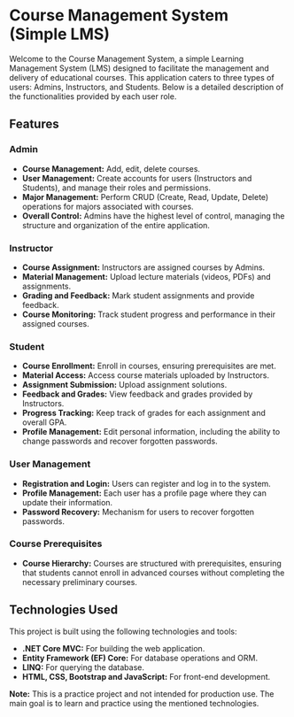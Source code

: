 # Course Management System (Simple LMS)

Welcome to the Course Management System, a simple Learning Management System (LMS) designed to facilitate the management and delivery of educational courses. This application caters to three types of users: Admins, Instructors, and Students. Below is a detailed description of the functionalities provided by each user role.

## Features

### Admin
- **Course Management:** Add, edit, delete courses.
- **User Management:** Create accounts for users (Instructors and Students), and manage their roles and permissions.
- **Major Management:** Perform CRUD (Create, Read, Update, Delete) operations for majors associated with courses.
- **Overall Control:** Admins have the highest level of control, managing the structure and organization of the entire application.

### Instructor
- **Course Assignment:** Instructors are assigned courses by Admins.
- **Material Management:** Upload lecture materials (videos, PDFs) and assignments.
- **Grading and Feedback:** Mark student assignments and provide feedback.
- **Course Monitoring:** Track student progress and performance in their assigned courses.

### Student
- **Course Enrollment:** Enroll in courses, ensuring prerequisites are met.
- **Material Access:** Access course materials uploaded by Instructors.
- **Assignment Submission:** Upload assignment solutions.
- **Feedback and Grades:** View feedback and grades provided by Instructors.
- **Progress Tracking:** Keep track of grades for each assignment and overall GPA.
- **Profile Management:** Edit personal information, including the ability to change passwords and recover forgotten passwords.

### User Management
- **Registration and Login:** Users can register and log in to the system.
- **Profile Management:** Each user has a profile page where they can update their information.
- **Password Recovery:** Mechanism for users to recover forgotten passwords.

### Course Prerequisites
- **Course Hierarchy:** Courses are structured with prerequisites, ensuring that students cannot enroll in advanced courses without completing the necessary preliminary courses.

## Technologies Used

This project is built using the following technologies and tools:

- **.NET Core MVC:** For building the web application.
- **Entity Framework (EF) Core:** For database operations and ORM.
- **LINQ:** For querying the database.
- **HTML, CSS, Bootstrap and JavaScript:** For front-end development.



**Note:** This is a practice project and not intended for production use. The main goal is to learn and practice using the mentioned technologies.
